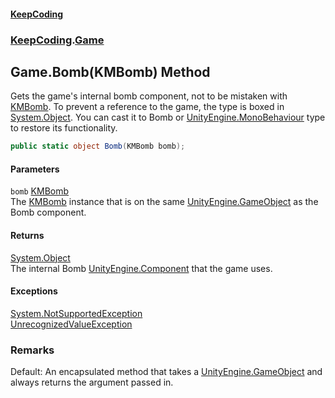 #### [KeepCoding](index.md 'index')
### [KeepCoding](KeepCoding.md 'KeepCoding').[Game](Game.md 'KeepCoding.Game')
## Game.Bomb(KMBomb) Method
Gets the game's internal bomb component, not to be mistaken with [KMBomb](https://docs.microsoft.com/en-us/dotnet/api/KMBomb 'KMBomb'). To prevent a reference to the game, the type is boxed in [System.Object](https://docs.microsoft.com/en-us/dotnet/api/System.Object 'System.Object'). You can cast it to Bomb or [UnityEngine.MonoBehaviour](https://docs.microsoft.com/en-us/dotnet/api/UnityEngine.MonoBehaviour 'UnityEngine.MonoBehaviour') type to restore its functionality.  
```csharp
public static object Bomb(KMBomb bomb);
```
#### Parameters
<a name='KeepCoding.Game.Bomb(KMBomb).bomb'></a>
`bomb` [KMBomb](https://docs.microsoft.com/en-us/dotnet/api/KMBomb 'KMBomb')  
The [KMBomb](https://docs.microsoft.com/en-us/dotnet/api/KMBomb 'KMBomb') instance that is on the same [UnityEngine.GameObject](https://docs.microsoft.com/en-us/dotnet/api/UnityEngine.GameObject 'UnityEngine.GameObject') as the Bomb component.
  
#### Returns
[System.Object](https://docs.microsoft.com/en-us/dotnet/api/System.Object 'System.Object')  
The internal Bomb [UnityEngine.Component](https://docs.microsoft.com/en-us/dotnet/api/UnityEngine.Component 'UnityEngine.Component') that the game uses.
#### Exceptions
[System.NotSupportedException](https://docs.microsoft.com/en-us/dotnet/api/System.NotSupportedException 'System.NotSupportedException')  
[UnrecognizedValueException](UnrecognizedValueException.md 'KeepCoding.Internal.UnrecognizedValueException')  
### Remarks
Default: An encapsulated method that takes a [UnityEngine.GameObject](https://docs.microsoft.com/en-us/dotnet/api/UnityEngine.GameObject 'UnityEngine.GameObject') and always returns the argument passed in.  

